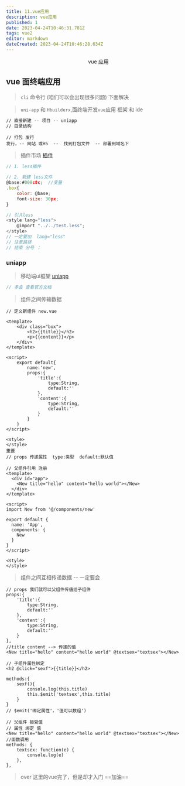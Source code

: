 ```yaml
---
title: 11.vue应用
description: vue应用
published: 1
date: 2023-04-24T10:46:31.781Z
tags: vue2
editor: markdown
dateCreated: 2023-04-24T10:46:28.634Z
---
```


<center>vue 应用</center>



## vue 面终端应用

> `cli` 命令行 (咱们可以会出现很多问题) 下面解决

> `uni-app` 和 `Hbuilderx`,面终端开发`vue`应用  框架 和 ide

```html
// 直接新建 -- 项目 -- uniapp
// 目录结构
```



```
// 打包 发行
发行，-- 网站 或H5  --  找到打包文件  -- 部署到域名下
```



> 插件市场 [插件](https://ext.dcloud.net.cn/)

```js
// 1. less插件

// 2. 新建 less文件
@base:#008c8c;  //变量
.box{
	color: @base;
	font-size: 30px;
}

// 引入less
<style lang="less">
	@import "../../test.less";
</style>
// 一定要加  lang="less" 
// 注意路径
// 结束 分号 ；
```



### uniapp

> 移动端ui框架 [uniapp](https://uniapp.dcloud.io/)

```js
// 多去 查看官方文档
```



> 组件之间传输数据

```vue
// 定义新组件 new.vue

<template>
	<div class="box">
		<h2>{{title}}</h2>
		<p>{{content}}</p>
	</div>
</template>

<script>
	export default{
		name:'new',
		props:{
			'title':{
				type:String,
				default:''
			},
			'content':{
				type:String,
				default:''
			}
		}
	}
</script>

<style>
</style>
重要
// props 传递属性  type:类型  default:默认值
```

```vue
// 父组件引用 注册
<template>
  <div id="app">
	<New title="hello" content="hello world"></New>
  </div>
</template>

<script>
import New from '@/components/new'

export default {
  name: 'App',
  components: {
	New
  }
}
</script>

<style>
</style>

```

> 组件之间互相传递数据 -- 一定要会

```vue
// props 我们就可以父组件传值给子组件
props:{
    'title':{
        type:String,
        default:''
    },
    'content':{
        type:String,
        default:''
    }
},
//title content --> 传递的值
<New title="hello" content="hello world" @textsex="textsex"></New>
```

```vue
// 子组件属性绑定
<h2 @click="sexf">{{title}}</h2>

methods:{
    sexf(){
    	console.log(this.title)
    	this.$emit('textsex',this.title)
    }
}
// $emit('绑定属性'，'值可以数组')
```

```vue
// 父组件 接受值
// 属性 绑定 值
<New title="hello" content="hello world" @textsex="textsex"></New>
//函数调用
methods: {
    textsex: function(e) {
    	console.log(e)
    },
},
```



> over 这里的vue完了，但是却才入门  ==加油==

